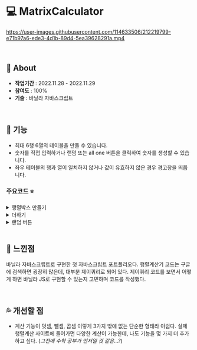 # 💻 MatrixCalculator
https://user-images.githubusercontent.com/114633506/212219799-e71b97a6-ede3-4d1b-89d4-5ea39628291a.mp4

<br>

## 🍩 About
- **작업기간** : 2022.11.28 - 2022.11.29  
- **참여도** : 100%  
- **기술** : 바닐라 자바스크립트  

<br>

## 🌷 기능
- 최대 6행 6열의 테이블을 만들 수 있습니다.  
- 숫자를 직접 입력하거나 랜덤 또는 all one 버튼을 클릭하여 숫자를 생성할 수 있습니다.  
- 좌우 테이블의 행과 열이 일치하지 않거나 값이 유효하지 않은 경우 경고창을 띄웁니다.  


### 주요코드 ⭐ 
<details>
<summary>행렬박스 만들기</summary>  
  
```c
let aCol = 0;
let aRow = 0;

aMatrix.addEventListener("click", () => {
    aRow = aBoxRow.value;
    aCol = aBoxCol.value;

    if(aRow === "") {
        alert("A의 행을 입력하세요.");
        return false;
    }

    if(aCol === "") {
        alert("A의 열을 입력하세요.");
        return false;
    }

    let aTableStr = "<table>";
    for(let i = 0; i < aCol; i++) {
        aTableStr += "<tr>";
        for(let j = 0; j < aRow; j++) {
            aTableStr += `<td><input class='aInputClass' id='aNumber${i}${j}' type ='text' maxlength='4' min='0' max='100' step='1' oninput= \"this.value = this.value.replace(/[^0-9.]/g, '');\"></td>`;
        }
        aTableStr += "</tr>";
    }
    aTableStr += "</table>";
    outputA.innerHTML = aTableStr;
}, false);

```

</details>  
  
<details>
<summary>더하기</summary>  
  
```c
plusBtn.addEventListener("click", () => {
if(aCol == "" || bCol == "" || aRow == "" || bRow == "") {
    alert("A와 B의 행과 열을 생성하세요.");
    return false;
}

if(aCol !== bCol || aRow !== bRow) {
    alert("A와 B의 행과 열을 같게 입력하세요.");
    return false;
}

let num = "";
let answer = "";
let abTableStr = "<table>";
for(let i = 0; i < aCol; i++) {
    abTableStr += "<tr>";
    for(let j = 0; j < bRow; j++) {
        if(document.getElementById(`bNumber${i}${j}`).value == "" || document.getElementById(`aNumber${i}${j}`).value == "") {
            alert("빈 값을 입력해주세요.");
            return false;
        } else {
            abTableStr += "<td><span class='abInputClass'>";
            abTableStr += (Number(document.getElementById(`aNumber${i}${j}`).value)) + (Number(document.getElementById(`bNumber${i}${j}`).value));
            abTableStr += "</td>";
        }
    }
    abTableStr += "<tr>";
}
abTableStr += "</table>";
num = abTableStr;
answer = num.toString().replace(/\B(?=(\d{3})+(?!\d))/g, ",");

outputAB.innerHTML = answer;
outputAB.value = "";

window.scrollTo({top:location, behavior: 'smooth'});
}, false);

```

</details>  
  
<details>
<summary>랜덤 버튼</summary>  
  
```c
randomBtn.addEventListener("click", () => {
if(aCol == "" || bCol == "" || aRow == "" || bRow == "") {
    alert("A와 B의 행과 열을 생성하세요.");
    return false;
}

// A 행렬 랜덤
let abTableStr = "<table>";
for(let i = 0; i < aCol; i++) {
    abTableStr += "<tr>";
    for(let j = 0; j < aRow; j++) {
        abTableStr += "<td><span class='abInputClass'>";
        abTableStr += Number(document.getElementById(`aNumber${i}${j}`).value = Math.floor(Math.random() * 50));
        abTableStr += "</span></td>";
    }
    abTableStr += "</tr>";
}
abTableStr += "</table>";

// B 행렬 랜덤
let abTableStr2 = "<table>";
for(let i = 0; i < bCol; i++) {
    abTableStr2 += "<tr>";
    for(let j = 0; j < bRow; j++) {
        abTableStr2 += "<td><span class='abInputClass'>";
        abTableStr2 += Number(document.getElementById(`bNumber${i}${j}`).value = Math.floor(Math.random() * 50));
        abTableStr2 += "</span></td>";
    }
    abTableStr2 += "</tr>";
}
abTableStr2 += "</table>";
}, false);

```

</details>

<br>

## 💬 느낀점
바닐라 자바스크립트로 구현한 첫 자바스크립트 포트폴리오다. 
행렬계산기 코드는 구글에 검색하면 굉장히 많은데, 대부분 제이쿼리로 되어 있다. 
제이쿼리 코드를 보면서 어떻게 하면 바닐라 JS로 구현할 수 있는지 고민하며 코드를 작성했다.

<br>

## 💦 개선할 점
- 계산 기능이 덧셈, 뺄셈, 곱셈 이렇게 3가지 밖에 없는 단순한 형태라 아쉽다. 실제 행렬계산 사이트에 들어가면 다양한 계산이 가능한데, 나도 기능을 몇 가지 더 추가하고 싶다.
(*그전에 수학 공부가 먼저일 것 같은...?*)




